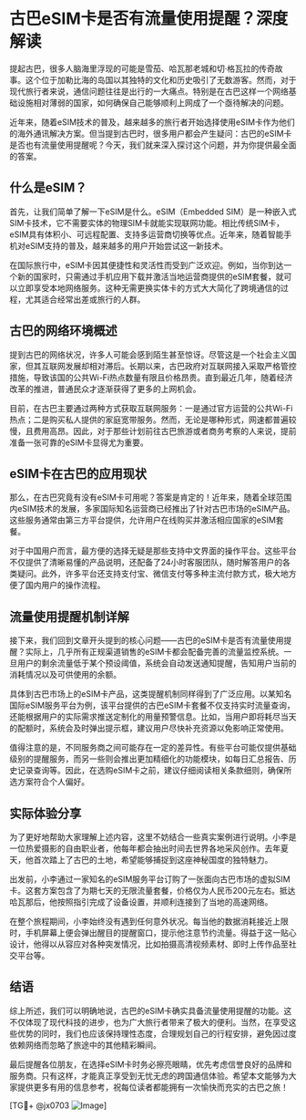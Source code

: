 # 古巴eSIM卡是否有流量使用提醒？深度解读

提起古巴，很多人脑海里浮现的可能是雪茄、哈瓦那老城和切·格瓦拉的传奇故事。这个位于加勒比海的岛国以其独特的文化和历史吸引了无数游客。然而，对于现代旅行者来说，通信问题往往是出行的一大痛点。特别是在古巴这样一个网络基础设施相对薄弱的国家，如何确保自己能够顺利上网成了一个亟待解决的问题。

近年来，随着eSIM技术的普及，越来越多的旅行者开始选择使用eSIM卡作为他们的海外通讯解决方案。但当提到古巴时，很多用户都会产生疑问：古巴的eSIM卡是否也有流量使用提醒呢？今天，我们就来深入探讨这个问题，并为你提供最全面的答案。

## 什么是eSIM？

首先，让我们简单了解一下eSIM是什么。eSIM（Embedded SIM）是一种嵌入式SIM卡技术，它不需要实体的物理SIM卡就能实现联网功能。相比传统SIM卡，eSIM具有体积小、可远程配置、支持多运营商切换等优点。近年来，随着智能手机对eSIM支持的普及，越来越多的用户开始尝试这一新技术。

在国际旅行中，eSIM卡因其便捷性和灵活性而受到广泛欢迎。例如，当你到达一个新的国家时，只需通过手机应用下载并激活当地运营商提供的eSIM套餐，就可以立即享受本地网络服务。这种无需更换实体卡的方式大大简化了跨境通信的过程，尤其适合经常出差或旅行的人群。

## 古巴的网络环境概述

提到古巴的网络状况，许多人可能会感到陌生甚至惊讶。尽管这是一个社会主义国家，但其互联网发展却相对滞后。长期以来，古巴政府对互联网接入采取严格管控措施，导致该国的公共Wi-Fi热点数量有限且价格昂贵。直到最近几年，随着经济改革的推进，普通民众才逐渐获得了更多的上网机会。

目前，在古巴主要通过两种方式获取互联网服务：一是通过官方运营的公共Wi-Fi热点；二是购买私人提供的家庭宽带服务。然而，无论是哪种形式，网速都普遍较慢，且费用高昂。因此，对于那些计划前往古巴旅游或者商务考察的人来说，提前准备一张可靠的eSIM卡显得尤为重要。

## eSIM卡在古巴的应用现状

那么，在古巴究竟有没有eSIM卡可用呢？答案是肯定的！近年来，随着全球范围内eSIM技术的发展，多家国际知名运营商已经推出了针对古巴市场的eSIM产品。这些服务通常由第三方平台提供，允许用户在线购买并激活相应国家的eSIM套餐。

对于中国用户而言，最方便的选择无疑是那些支持中文界面的操作平台。这些平台不仅提供了清晰易懂的产品说明，还配备了24小时客服团队，随时解答用户的各类疑问。此外，许多平台还支持支付宝、微信支付等多种主流付款方式，极大地方便了国内用户的操作流程。

## 流量使用提醒机制详解

接下来，我们回到文章开头提到的核心问题——古巴的eSIM卡是否有流量使用提醒？实际上，几乎所有正规渠道销售的eSIM卡都会配备完善的流量监控系统。一旦用户的剩余流量低于某个预设阈值，系统会自动发送通知提醒，告知用户当前的消耗情况以及可供使用的余额。

具体到古巴市场上的eSIM卡产品，这类提醒机制同样得到了广泛应用。以某知名国际eSIM服务平台为例，该平台提供的古巴eSIM卡套餐不仅支持实时流量查询，还能根据用户的实际需求推送定制化的用量预警信息。比如，当用户即将耗尽当天的配额时，系统会及时弹出提示框，建议用户尽快补充资源以免影响正常使用。

值得注意的是，不同服务商之间可能存在一定的差异性。有些平台可能仅提供基础级别的提醒服务，而另一些则会推出更加精细化的功能模块，如每日汇总报告、历史记录查询等。因此，在选购eSIM卡之前，建议仔细阅读相关条款细则，确保所选方案符合个人偏好。

## 实际体验分享

为了更好地帮助大家理解上述内容，这里不妨结合一些真实案例进行说明。小李是一位热爱摄影的自由职业者，他每年都会抽出时间去世界各地采风创作。去年夏天，他首次踏上了古巴的土地，希望能够捕捉到这座神秘国度的独特魅力。

出发前，小李通过一家知名的eSIM服务平台订购了一张面向古巴市场的虚拟SIM卡。这套方案包含了为期七天的无限流量套餐，价格仅为人民币200元左右。抵达哈瓦那后，他按照指引完成了设备设置，并顺利连接到了当地的高速网络。

在整个旅程期间，小李始终没有遇到任何意外状况。每当他的数据消耗接近上限时，手机屏幕上便会弹出醒目的提醒窗口，提示他注意节约流量。得益于这一贴心设计，他得以从容应对各种突发情况，比如拍摄高清视频素材、即时上传作品至社交平台等。

## 结语

综上所述，我们可以明确地说，古巴的eSIM卡确实具备流量使用提醒的功能。这不仅体现了现代科技的进步，也为广大旅行者带来了极大的便利。当然，在享受这些优势的同时，我们也应该保持理性态度，合理规划自己的行程安排，避免因过度依赖网络而忽略了旅途中的其他精彩瞬间。

最后提醒各位朋友，在选择eSIM卡时务必擦亮眼睛，优先考虑信誉良好的品牌和服务商。只有这样，才能真正享受到无忧无虑的跨国通信体验。希望本文能够为大家提供更多有用的信息参考，祝每位读者都能拥有一次愉快而充实的古巴之旅！

[TG💪+ @jx0703 ![Image](https://github.com/user-attachments/assets/dbca1d08-cadb-493c-b0ec-ad6f7a83f270)]